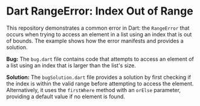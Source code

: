 # Dart RangeError: Index Out of Range

This repository demonstrates a common error in Dart: the `RangeError` that occurs when trying to access an element in a list using an index that is out of bounds.  The example shows how the error manifests and provides a solution.

**Bug:**
The `bug.dart` file contains code that attempts to access an element of a list using an index that is larger than the list's size.

**Solution:**
The `bugSolution.dart` file provides a solution by first checking if the index is within the valid range before attempting to access the element.  Alternatively, it uses the `firstWhere` method with an `orElse` parameter, providing a default value if no element is found. 
